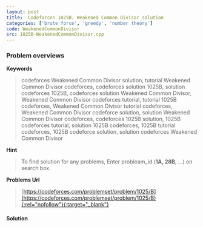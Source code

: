 ```yaml
---
layout: post
title:  Codeforces 1025B. Weakened Common Divisor solution
categories: ['brute force', 'greedy', 'number theory']
code: WeakenedCommonDivisor
src: 1025B-WeakenedCommonDivisor.cpp
---
```

### **Problem overviews**

**Keywords**
> codeforces Weakened Common Divisor solution, tutorial Weakened Common Divisor codeforces, codeforces solution 1025B, solution codeforces 1025B, codeforces solution Weakened Common Divisor, Weakened Common Divisor codeforces tutorial, tutorial 1025B codeforces, Weakened Common Divisor tutorial codeforces, Weakened Common Divisor codeforce solution, solution Weakened Common Divisor codeforces, codeforces 1025B solution, 1025B codeforces tutorial, solution 1025B codeforces, 1025B tutorial codeforces, 1025B codeforce solution, solution codeforces Weakened Common Divisor

**Hint**
> To find solution for any problems, Enter probleam_id (**1A, 28B**, ...) on search box. 

**Problems Url**
> [https://codeforces.com/problemset/problem/1025/B](https://codeforces.com/problemset/problem/1025/B){:rel="nofollow"}{:target="_blank"}

#### **Solution**



